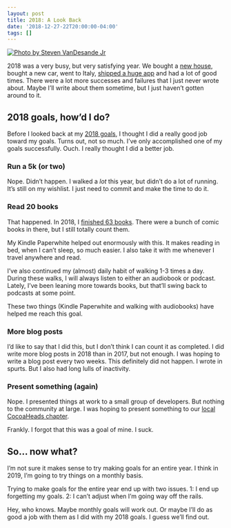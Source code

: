 ```yaml
---
layout: post
title: 2018: A Look Back
date: '2018-12-27-22T20:00:00-04:00'
tags: []
---
```


[![Photo by Steven VanDesande Jr](https://images.unsplash.com/photo-1515261918262-3562685e30ce?ixlib=rb-1.2.1&auto=format&fit=crop&w=840&q=80 "Photo by Steven VanDesande Jr")](https://unsplash.com/photos/NczMOp6fiag)

2018 was a very busy, but very satisfying year. We bought a [new house](https://ryan.grier.co/2018/10/23/new-house/), bought a new car, went to Italy, [shipped a huge app](https://ryan.grier.co/2018/10/17/dc-universe/) and had a lot of good times. There were a lot more successes and failures that I just never wrote about. Maybe I’ll write about them sometime, but I just haven’t gotten around to it. 

## 2018 goals, how’d I do?
Before I looked back at my [2018 goals](https://ryan.grier.co/2018/01/05/2017-recap-and-2018-goals/), I thought I did a really good job toward my goals. Turns out, not so much. I’ve only accomplished one of my goals successfully. Ouch. I really thought I did a better job. 

### Run a 5k (or two) 
Nope. Didn’t happen. I walked a _lot_ this year, but didn’t do a lot of running. It’s still on my wishlist. I just need to commit and make the time to do it. 

### Read 20 books
That happened. In 2018, I [finished 63 books](https://www.goodreads.com/user_challenges/10337127). There were a bunch of comic books in there, but I still totally count them. 

My Kindle Paperwhite helped out enormously with this. It makes reading in bed, when I can’t sleep, so much easier. I also take it with me whenever I travel anywhere and read. 

I’ve also continued my (almost) daily habit of walking 1-3 times a day. During these walks, I will always listen to either an audiobook or podcast. Lately, I’ve been leaning more towards books, but that’ll swing back to podcasts at some point. 

These two things (Kindle Paperwhite and walking with audiobooks) have helped me reach this goal. 

### More blog posts
I’d like to say that I did this, but I don’t think I can count it as completed. I did write more blog posts in 2018 than in 2017, but not enough. I was hoping to write a blog post every two weeks. This definitely did not happen. I wrote in spurts. But I also had long lulls of inactivity. 

### Present something (again)
Nope. I presented things at work to a small group of developers. But nothing to the community at large. I was hoping to present something to our [local CocoaHeads chapter](http://phillycocoa.org). 

Frankly. I forgot that this was a goal of mine. I suck. 

## So… now what?
I’m not sure it makes sense to try making goals for an entire year. I think in 2019, I’m going to try things on a monthly basis. 

Trying to make goals for the entire year end up with two issues. 1: I end up forgetting my goals. 2: I can’t adjust when I’m going way off the rails. 

Hey, who knows. Maybe monthly goals will work out. Or maybe I’ll do as good a job with them as I did with my 2018 goals. I guess we’ll find out. 